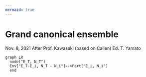 ```yaml
---
mermaid: true
---
```

# Grand canonical ensemble

Nov. 8, 2021
After Prof. Kawasaki (based on Callen)
Ed. T. Yamato

```mermaid
graph LR 
  node["E_T, N_T"]
  Env["E_T-E_i, N_T - N_i"]-->Part["E_i, N_i"]
  end
```

